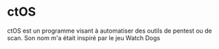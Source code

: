 # ctOS
ctOS est un programme visant à automatiser des outils de pentest ou de scan.
Son nom m'a était inspiré par le jeu Watch Dogs
